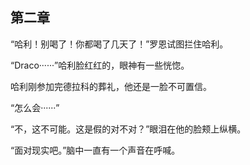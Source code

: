 ## 第二章

“哈利！别喝了！你都喝了几天了！”罗恩试图拦住哈利。

“Draco······”哈利脸红红的，眼神有一些恍惚。

哈利刚参加完德拉科的葬礼，他还是一脸不可置信。

“怎么会······”

“不，这不可能。这是假的对不对？”眼泪在他的脸颊上纵横。

“面对现实吧。”脑中一直有一个声音在呼喊。